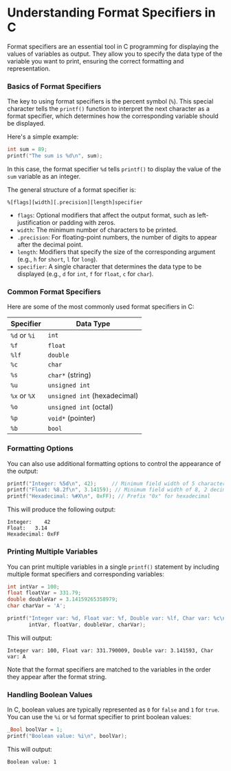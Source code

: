 # Understanding Format Specifiers in C

Format specifiers are an essential tool in C programming for displaying the values of variables as output. They allow you to specify the data type of the variable you want to print, ensuring the correct formatting and representation.

### Basics of Format Specifiers

The key to using format specifiers is the percent symbol (`%`). This special character tells the `printf()` function to interpret the next character as a format specifier, which determines how the corresponding variable should be displayed.

Here's a simple example:

```c
int sum = 89;
printf("The sum is %d\n", sum);
```

In this case, the format specifier `%d` tells `printf()` to display the value of the `sum` variable as an integer.

The general structure of a format specifier is:

```
%[flags][width][.precision][length]specifier
```

- `flags`: Optional modifiers that affect the output format, such as left-justification or padding with zeros.
- `width`: The minimum number of characters to be printed.
- `.precision`: For floating-point numbers, the number of digits to appear after the decimal point.
- `length`: Modifiers that specify the size of the corresponding argument (e.g., `h` for `short`, `l` for `long`).
- `specifier`: A single character that determines the data type to be displayed (e.g., `d` for `int`, `f` for `float`, `c` for `char`).

### Common Format Specifiers

Here are some of the most commonly used format specifiers in C:

| Specifier        | Data Type                      |
| ---------------- | ------------------------------ |
| `%d` or `%i` | `int`                        |
| `%f`           | `float`                      |
| `%lf`          | `double`                     |
| `%c`           | `char`                       |
| `%s`           | `char*` (string)             |
| `%u`           | `unsigned int`               |
| `%x` or `%X` | `unsigned int` (hexadecimal) |
| `%o`           | `unsigned int` (octal)       |
| `%p`           | `void*` (pointer)            |
| `%b`           | `bool`                       |

### Formatting Options

You can also use additional formatting options to control the appearance of the output:

```c
printf("Integer: %5d\n", 42);     // Minimum field width of 5 characters
printf("Float: %8.2f\n", 3.14159); // Minimum field width of 8, 2 decimal places
printf("Hexadecimal: %#X\n", 0xFF); // Prefix "0x" for hexadecimal
```

This will produce the following output:

```
Integer:    42
Float:   3.14
Hexadecimal: 0xFF
```

### Printing Multiple Variables

You can print multiple variables in a single `printf()` statement by including multiple format specifiers and corresponding variables:

```c
int intVar = 100;
float floatVar = 331.79;
double doubleVar = 3.14159265358979;
char charVar = 'A';

printf("Integer var: %d, Float var: %f, Double var: %lf, Char var: %c\n",
       intVar, floatVar, doubleVar, charVar);
```

This will output:

```
Integer var: 100, Float var: 331.790009, Double var: 3.141593, Char var: A
```

Note that the format specifiers are matched to the variables in the order they appear after the format string.

### Handling Boolean Values

In C, boolean values are typically represented as `0` for `false` and `1` for `true`. You can use the `%i` or `%d` format specifier to print boolean values:

```c
_Bool boolVar = 1;
printf("Boolean value: %i\n", boolVar);
```

This will output:

```
Boolean value: 1
```
